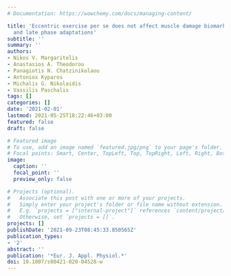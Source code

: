 ```yaml
---
# Documentation: https://wowchemy.com/docs/managing-content/

title: 'Eccentric exercise per se does not affect muscle damage biomarkers: early
  and late phase adaptations'
subtitle: ''
summary: ''
authors:
- Nikos V. Margaritelis
- Anastasios A. Theodorou
- Panagiotis N. Chatzinikolaou
- Antonios Kyparos
- Michalis G. Nikolaidis
- Vassilis Paschalis
tags: []
categories: []
date: '2021-02-01'
lastmod: 2021-05-25T18:22:46+03:00
featured: false
draft: false

# Featured image
# To use, add an image named `featured.jpg/png` to your page's folder.
# Focal points: Smart, Center, TopLeft, Top, TopRight, Left, Right, BottomLeft, Bottom, BottomRight.
image:
  caption: ''
  focal_point: ''
  preview_only: false

# Projects (optional).
#   Associate this post with one or more of your projects.
#   Simply enter your project's folder or file name without extension.
#   E.g. `projects = ["internal-project"]` references `content/project/deep-learning/index.md`.
#   Otherwise, set `projects = []`.
projects: []
publishDate: '2021-09-23T08:45:33.850565Z'
publication_types:
- '2'
abstract: ''
publication: '*Eur. J. Appl. Physiol.*'
doi: 10.1007/s00421-020-04528-w
---
```

